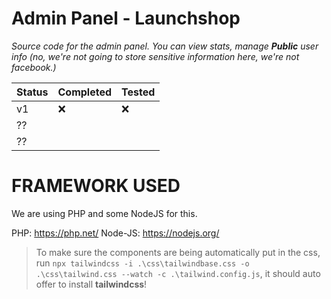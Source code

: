# Admin Panel - Launchshop
<em>Source code for the admin panel. You can view stats, manage <b>Public</b> user info (no, we're not going to store sensitive information here, we're not facebook.)</em>

| Status | Completed | Tested |
|--------|-----------|--------|
| v1     |❌         |❌     |
| ??     |           |        |
| ??     |           |        |


# FRAMEWORK USED
We are using PHP and some NodeJS for this.

PHP: https://php.net/
Node-JS: https://nodejs.org/

> To make sure the components are being automatically put in the css, run ``npx tailwindcss -i .\css\tailwindbase.css -o .\css\tailwind.css --watch -c .\tailwind.config.js``, it should auto offer to install <b>tailwindcss</b>!